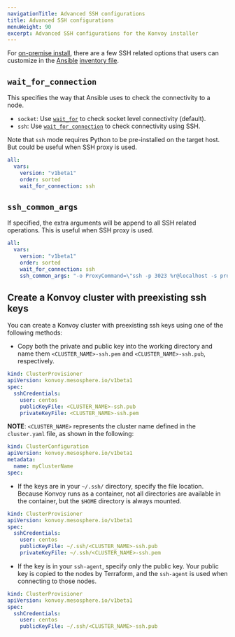 ```yaml
---
navigationTitle: Advanced SSH configurations
title: Advanced SSH configurations
menuWeight: 90
excerpt: Advanced SSH configurations for the Konvoy installer
---
```


<!-- markdownlint-disable MD004 MD007 MD025 MD030 -->

For [on-premise install][install_onprem], there are a few SSH related options that users can customize in the [Ansible][ansible] [inventory file][ansible_inventory].

## `wait_for_connection`

This specifies the way that Ansible uses to check the connectivity to a node.

* `socket`: Use [`wait_for`][ansible_wait_for] to check socket level connectivity (default).
* `ssh`: Use [`wait_for_connection`][ansible_wait_for_connection] to check connectivity using SSH.

Note that `ssh` mode requires Python to be pre-installed on the target host.
But could be useful when SSH proxy is used.

```yaml
all:
  vars:
    version: "v1beta1"
    order: sorted
    wait_for_connection: ssh
```

## `ssh_common_args`

If specified, the extra arguments will be append to all SSH related operations.
This is useful when SSH proxy is used.

```yaml
all:
  vars:
    version: "v1beta1"
    order: sorted
    wait_for_connection: ssh
    ssh_common_args: "-o ProxyCommand=\"ssh -p 3023 %r@localhost -s proxy:%h:%p\""
```

## Create a Konvoy cluster with preexisting ssh keys

You can create a Konvoy cluster with preexisting ssh keys using one of the following methods:

- Copy both the private and public key into the working directory and name them `<CLUSTER_NAME>-ssh.pem` and `<CLUSTER_NAME>-ssh.pub`, respectively.

```yaml
kind: ClusterProvisioner
apiVersion: konvoy.mesosphere.io/v1beta1
spec:
  sshCredentials:
    user: centos
    publicKeyFile: <CLUSTER_NAME>-ssh.pub
    privateKeyFile: <CLUSTER_NAME>-ssh.pem
```

**NOTE**: `<CLUSTER_NAME>` represents the cluster name defined in the `cluster.yaml` file, as shown in the following:

```yaml
kind: ClusterConfiguration
apiVersion: konvoy.mesosphere.io/v1beta1
metadata:
  name: myClusterName
spec:
```

- If the keys are in your `~/.ssh/` directory, specify the file location. Because Konvoy runs as a container, not all directories are available in the container, but the `$HOME` directory is always mounted.

```yaml
kind: ClusterProvisioner
apiVersion: konvoy.mesosphere.io/v1beta1
spec:
  sshCredentials:
    user: centos
    publicKeyFile: ~/.ssh/<CLUSTER_NAME>-ssh.pub
    privateKeyFile: ~/.ssh/<CLUSTER_NAME>-ssh.pem
```

- If the key is in your `ssh-agent`, specify only the public key. Your public key is copied to the nodes by Terraform, and the `ssh-agent` is used when connecting to those nodes.

```yaml
kind: ClusterProvisioner
apiVersion: konvoy.mesosphere.io/v1beta1
spec:
  sshCredentials:
    user: centos
    publicKeyFile: ~/.ssh/<CLUSTER_NAME>-ssh.pub
```

[install_onprem]: ../install-onprem/
[ansible]: https://www.ansible.com
[ansible_inventory]: https://docs.ansible.com/ansible/latest/user_guide/intro_inventory.html
[ansible_wait_for]: https://docs.ansible.com/ansible/latest/modules/wait_for_module.html
[ansible_wait_for_connection]: https://docs.ansible.com/ansible/latest/modules/wait_for_connection_module.html
